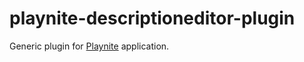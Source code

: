 # playnite-descriptioneditor-plugin
Generic plugin for [Playnite](https://playnite.link/) application.
